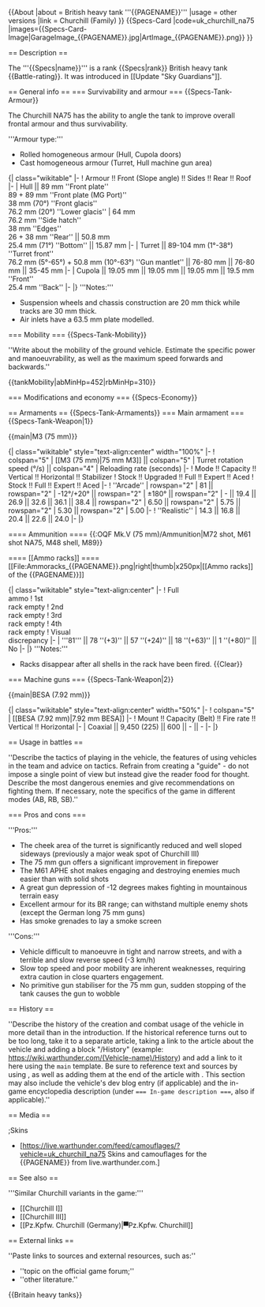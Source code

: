 {{About
|about = British heavy tank '''{{PAGENAME}}'''
|usage = other versions
|link = Churchill (Family)
}}
{{Specs-Card
|code=uk_churchill_na75
|images={{Specs-Card-Image|GarageImage_{{PAGENAME}}.jpg|ArtImage_{{PAGENAME}}.png}}
}}

== Description ==
<!-- ''In the description, the first part should be about the history of the creation and combat usage of the vehicle, as well as its key features. In the second part, tell the reader about the ground vehicle in the game. Insert a screenshot of the vehicle, so that if the novice player does not remember the vehicle by name, he will immediately understand what kind of vehicle the article is talking about.'' -->
The '''{{Specs|name}}''' is a rank {{Specs|rank}} British heavy tank {{Battle-rating}}. It was introduced in [[Update "Sky Guardians"]].

== General info ==
=== Survivability and armour ===
{{Specs-Tank-Armour}}
<!-- ''Describe armour protection. Note the most well protected and key weak areas. Appreciate the layout of modules as well as the number and location of crew members. Is the level of armour protection sufficient, is the placement of modules helpful for survival in combat? If necessary use a visual template to indicate the most secure and weak zones of the armour.'' -->
The Churchill NA75 has the ability to angle the tank to improve overall frontal armour and thus survivability.

'''Armour type:'''

* Rolled homogeneous armour (Hull, Cupola doors)
* Cast homogeneous armour (Turret, Hull machine gun area)

{| class="wikitable"
|-
! Armour !! Front (Slope angle) !! Sides !! Rear !! Roof
|-
| Hull || 89 mm ''Front plate'' <br> 89 + 89 mm ''Front plate (MG Port)'' <br> 38 mm (70°) ''Front glacis'' <br> 76.2 mm (20°) ''Lower glacis''
| 64 mm <br> 76.2 mm ''Side hatch'' <br> 38 mm ''Edges'' <br> 26 + 38 mm ''Rear'' || 50.8 mm <br> 25.4 mm (71°) ''Bottom'' || 15.87 mm
|-
| Turret || 89-104 mm (1°-38°) ''Turret front'' <br>76.2 mm (5°-65°) + 50.8 mm (10°-63°) ''Gun mantlet'' || 76-80 mm || 76-80 mm || 35-45 mm
|-
| Cupola || 19.05 mm || 19.05 mm || 19.05 mm || 19.5 mm ''Front'' <br> 25.4 mm ''Back''
|-
|}
'''Notes:'''

* Suspension wheels and chassis construction are 20 mm thick while tracks are 30 mm thick.
* Air inlets have a 63.5 mm plate modelled.

=== Mobility ===
{{Specs-Tank-Mobility}}
<!-- ''Write about the mobility of the ground vehicle. Estimate the specific power and manoeuvrability, as well as the maximum speed forwards and backwards.'' -->
''Write about the mobility of the ground vehicle. Estimate the specific power and manoeuvrability, as well as the maximum speed forwards and backwards.''

{{tankMobility|abMinHp=452|rbMinHp=310}}

=== Modifications and economy ===
{{Specs-Economy}}

== Armaments ==
{{Specs-Tank-Armaments}}
=== Main armament ===
{{Specs-Tank-Weapon|1}}
<!-- ''Give the reader information about the characteristics of the main gun. Assess its effectiveness in a battle based on the reloading speed, ballistics and the power of shells. Do not forget about the flexibility of the fire, that is how quickly the cannon can be aimed at the target, open fire on it and aim at another enemy. Add a link to the main article on the gun: <code><nowiki>{{main|Name of the weapon}}</nowiki></code>. Describe in general terms the ammunition available for the main gun. Give advice on how to use them and how to fill the ammunition storage.'' -->
{{main|M3 (75 mm)}}

{| class="wikitable" style="text-align:center" width="100%"
|-
! colspan="5" | [[M3 (75 mm)|75 mm M3]] || colspan="5" | Turret rotation speed (°/s) || colspan="4" | Reloading rate (seconds)
|-
! Mode !! Capacity !! Vertical !! Horizontal !! Stabilizer
! Stock !! Upgraded !! Full !! Expert !! Aced
! Stock !! Full !! Expert !! Aced
|-
! ''Arcade''
| rowspan="2" | 81 || rowspan="2" | -12°/+20° || rowspan="2" | ±180° || rowspan="2" | - || 19.4 || 26.9 || 32.6 || 36.1 || 38.4 || rowspan="2" | 6.50 || rowspan="2" | 5.75 || rowspan="2" | 5.30 || rowspan="2" | 5.00
|-
! ''Realistic''
| 14.3 || 16.8 || 20.4 || 22.6 || 24.0
|-
|}

==== Ammunition ====
{{:OQF Mk.V (75 mm)/Ammunition|M72 shot, M61 shot NA75, M48 shell, M89}}

==== [[Ammo racks]] ====
[[File:Ammoracks_{{PAGENAME}}.png|right|thumb|x250px|[[Ammo racks]] of the {{PAGENAME}}]]
<!-- '''Last updated: 2.25.0.21''' -->
{| class="wikitable" style="text-align:center"
|-
! Full<br>ammo
! 1st<br>rack empty
! 2nd<br>rack empty
! 3rd<br>rack empty
! 4th<br>rack empty
! Visual<br>discrepancy
|-
| '''81''' || 78&nbsp;''(+3)'' || 57&nbsp;''(+24)'' || 18&nbsp;''(+63)'' || 1&nbsp;''(+80)'' || No
|-
|}
'''Notes:'''

* Racks disappear after all shells in the rack have been fired.
{{Clear}}

=== Machine guns ===
{{Specs-Tank-Weapon|2}}
<!-- ''Offensive and anti-aircraft machine guns not only allow you to fight some aircraft but also are effective against lightly armoured vehicles. Evaluate machine guns and give recommendations on its use.'' -->
{{main|BESA (7.92 mm)}}

{| class="wikitable" style="text-align:center" width="50%"
|-
! colspan="5" | [[BESA (7.92 mm)|7.92 mm BESA]]
|-
! Mount !! Capacity (Belt) !! Fire rate !! Vertical !! Horizontal
|-
| Coaxial || 9,450 (225) || 600 || - || -
|-
|}

== Usage in battles ==
<!-- ''Describe the tactics of playing in the vehicle, the features of using vehicles in the team and advice on tactics. Refrain from creating a "guide" - do not impose a single point of view but instead give the reader food for thought. Describe the most dangerous enemies and give recommendations on fighting them. If necessary, note the specifics of the game in different modes (AB, RB, SB).'' -->
''Describe the tactics of playing in the vehicle, the features of using vehicles in the team and advice on tactics. Refrain from creating a "guide" - do not impose a single point of view but instead give the reader food for thought. Describe the most dangerous enemies and give recommendations on fighting them. If necessary, note the specifics of the game in different modes (AB, RB, SB).''

=== Pros and cons ===
<!-- ''Summarise and briefly evaluate the vehicle in terms of its characteristics and combat effectiveness. Mark its pros and cons in a bulleted list. Try not to use more than 6 points for each of the characteristics. Avoid using categorical definitions such as "bad", "good" and the like - use substitutions with softer forms such as "inadequate" and "effective".'' -->

'''Pros:'''

* The cheek area of the turret is significantly reduced and well sloped sideways (previously a major weak spot of Churchill III)
* The 75 mm gun offers a significant improvement in firepower
* The M61 APHE shot makes engaging and destroying enemies much easier than with solid shots
* A great gun depression of -12 degrees makes fighting in mountainous terrain easy
* Excellent armour for its BR range; can withstand multiple enemy shots (except the German long 75 mm guns)
* Has smoke grenades to lay a smoke screen

'''Cons:'''

* Vehicle difficult to manoeuvre in tight and narrow streets, and with a terrible and slow reverse speed (-3 km/h)
* Slow top speed and poor mobility are inherent weaknesses, requiring extra caution in close quarters engagement.
* No primitive gun stabiliser for the 75 mm gun, sudden stopping of the tank causes the gun to wobble

== History ==
<!-- ''Describe the history of the creation and combat usage of the vehicle in more detail than in the introduction. If the historical reference turns out to be too long, take it to a separate article, taking a link to the article about the vehicle and adding a block "/History" (example: <nowiki>https://wiki.warthunder.com/(Vehicle-name)/History</nowiki>) and add a link to it here using the <code>main</code> template. Be sure to reference text and sources by using <code><nowiki><ref></ref></nowiki></code>, as well as adding them at the end of the article with <code><nowiki><references /></nowiki></code>. This section may also include the vehicle's dev blog entry (if applicable) and the in-game encyclopedia description (under <code><nowiki>=== In-game description ===</nowiki></code>, also if applicable).'' -->
''Describe the history of the creation and combat usage of the vehicle in more detail than in the introduction. If the historical reference turns out to be too long, take it to a separate article, taking a link to the article about the vehicle and adding a block "/History" (example: <nowiki>https://wiki.warthunder.com/(Vehicle-name)/History</nowiki>) and add a link to it here using the <code>main</code> template. Be sure to reference text and sources by using <code><nowiki><ref></ref></nowiki></code>, as well as adding them at the end of the article with <code><nowiki><references /></nowiki></code>. This section may also include the vehicle's dev blog entry (if applicable) and the in-game encyclopedia description (under <code><nowiki>=== In-game description ===</nowiki></code>, also if applicable).''

== Media ==
<!-- ''Excellent additions to the article would be video guides, screenshots from the game, and photos.'' -->

;Skins
* [https://live.warthunder.com/feed/camouflages/?vehicle=uk_churchill_na75 Skins and camouflages for the {{PAGENAME}} from live.warthunder.com.]

== See also ==
<!-- ''Links to the articles on the War Thunder Wiki that you think will be useful for the reader, for example:''
* ''reference to the series of the vehicles;''
* ''links to approximate analogues of other nations and research trees.'' -->
'''Similar Churchill variants in the game:'''

* [[Churchill I]]
* [[Churchill III]]
* [[Pz.Kpfw. Churchill (Germany)|▀Pz.Kpfw. Churchill]]

== External links ==
<!-- ''Paste links to sources and external resources, such as:''
* ''topic on the official game forum;''
* ''other literature.'' -->
''Paste links to sources and external resources, such as:''

* ''topic on the official game forum;''
* ''other literature.''

{{Britain heavy tanks}}